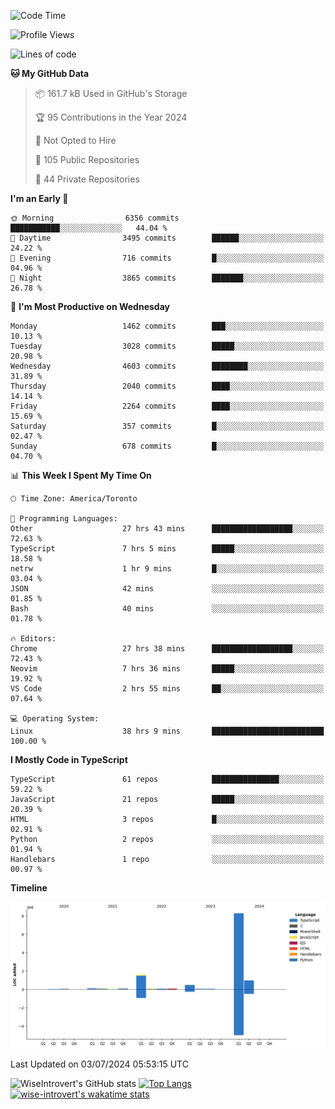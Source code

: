 <!--START_SECTION:waka-->
![Code Time](http://img.shields.io/badge/Code%20Time-1%2C833%20hrs%2039%20mins-blue)

![Profile Views](http://img.shields.io/badge/Profile%20Views-0-blue)

![Lines of code](https://img.shields.io/badge/From%20Hello%20World%20I%27ve%20Written-12.0%20million%20lines%20of%20code-blue)

**🐱 My GitHub Data** 

> 📦 161.7 kB Used in GitHub's Storage 
 > 
> 🏆 95 Contributions in the Year 2024
 > 
> 🚫 Not Opted to Hire
 > 
> 📜 105 Public Repositories 
 > 
> 🔑 44 Private Repositories 
 > 
**I'm an Early 🐤** 

```text
🌞 Morning                6356 commits        ███████████░░░░░░░░░░░░░░   44.04 % 
🌆 Daytime                3495 commits        ██████░░░░░░░░░░░░░░░░░░░   24.22 % 
🌃 Evening                716 commits         █░░░░░░░░░░░░░░░░░░░░░░░░   04.96 % 
🌙 Night                  3865 commits        ███████░░░░░░░░░░░░░░░░░░   26.78 % 
```
📅 **I'm Most Productive on Wednesday** 

```text
Monday                   1462 commits        ███░░░░░░░░░░░░░░░░░░░░░░   10.13 % 
Tuesday                  3028 commits        █████░░░░░░░░░░░░░░░░░░░░   20.98 % 
Wednesday                4603 commits        ████████░░░░░░░░░░░░░░░░░   31.89 % 
Thursday                 2040 commits        ████░░░░░░░░░░░░░░░░░░░░░   14.14 % 
Friday                   2264 commits        ████░░░░░░░░░░░░░░░░░░░░░   15.69 % 
Saturday                 357 commits         █░░░░░░░░░░░░░░░░░░░░░░░░   02.47 % 
Sunday                   678 commits         █░░░░░░░░░░░░░░░░░░░░░░░░   04.70 % 
```


📊 **This Week I Spent My Time On** 

```text
🕑︎ Time Zone: America/Toronto

💬 Programming Languages: 
Other                    27 hrs 43 mins      ██████████████████░░░░░░░   72.63 % 
TypeScript               7 hrs 5 mins        █████░░░░░░░░░░░░░░░░░░░░   18.58 % 
netrw                    1 hr 9 mins         █░░░░░░░░░░░░░░░░░░░░░░░░   03.04 % 
JSON                     42 mins             ░░░░░░░░░░░░░░░░░░░░░░░░░   01.85 % 
Bash                     40 mins             ░░░░░░░░░░░░░░░░░░░░░░░░░   01.78 % 

🔥 Editors: 
Chrome                   27 hrs 38 mins      ██████████████████░░░░░░░   72.43 % 
Neovim                   7 hrs 36 mins       █████░░░░░░░░░░░░░░░░░░░░   19.92 % 
VS Code                  2 hrs 55 mins       ██░░░░░░░░░░░░░░░░░░░░░░░   07.64 % 

💻 Operating System: 
Linux                    38 hrs 9 mins       █████████████████████████   100.00 % 
```

**I Mostly Code in TypeScript** 

```text
TypeScript               61 repos            ███████████████░░░░░░░░░░   59.22 % 
JavaScript               21 repos            █████░░░░░░░░░░░░░░░░░░░░   20.39 % 
HTML                     3 repos             █░░░░░░░░░░░░░░░░░░░░░░░░   02.91 % 
Python                   2 repos             ░░░░░░░░░░░░░░░░░░░░░░░░░   01.94 % 
Handlebars               1 repo              ░░░░░░░░░░░░░░░░░░░░░░░░░   00.97 % 
```



**Timeline**

![Lines of Code chart](https://raw.githubusercontent.com/wise-introvert/wise-introvert/master/assets/bar_graph.png)


 Last Updated on 03/07/2024 05:53:15 UTC
<!--END_SECTION:waka-->

![WiseIntrovert's GitHub stats](https://github-readme-stats.vercel.app/api?username=wise-introvert&count_private=true&show_icons=true)
[![Top Langs](https://github-readme-stats.vercel.app/api/top-langs/?username=wise-introvert&langs_count=10)](https://github.com/anuraghazra/github-readme-stats)
[![wise-introvert's wakatime stats](https://github-readme-stats.vercel.app/api/wakatime?username=wiseintrovert)](https://github.com/anuraghazra/github-readme-stats)
